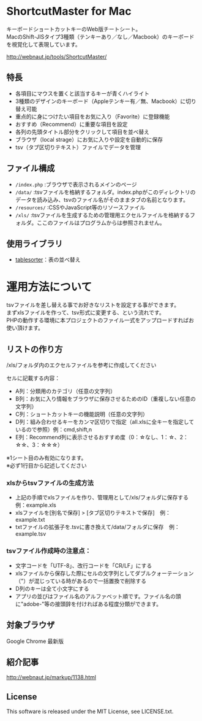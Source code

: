 # ShortcutMaster for Mac
キーボードショートカットキーのWeb版チートシート。  
MacのShift-JISタイプ3種類（テンキーあり／なし／Macbook）のキーボードを視覚化して表現しています。

http://webnaut.jp/tools/ShortcutMaster/

## 特長
- 各項目にマウスを置くと該当するキーが青くハイライト
- 3種類のデザインのキーボード（Appleテンキー有／無、Macbook）に切り替え可能
- 重点的に身につけたい項目をお気に入り（Favorite）に登録機能
- おすすめ（Recommend）に重要な項目を設定
- 各列の先頭タイトル部分をクリックして項目を並べ替え
- ブラウザ（local strage）にお気に入りや設定を自動的に保存
- tsv（タブ区切りテキスト）ファイルでデータを管理

## ファイル構成
- ```/index.php```   :ブラウザで表示されるメインのページ
- ```/data/```       :tsvファイルを格納するフォルダ。index.phpがこのディレクトリのデータを読み込み、tsvのファイル名がそのままタブの名前となります。
- ```/resources/```  :CSSやJavaScript等のリソースファイル
- ```/xls/```        :tsvファイルを生成するための管理用エクセルファイルを格納するフォルダ。ここのファイルはプログラムからは参照されません。

## 使用ライブラリ
- [tablesorter](http://mottie.github.io/tablesorter/docs/)：表の並べ替え


# 運用方法について
tsvファイルを差し替える事でお好きなリストを設定する事ができます。  
まずxlsファイルを作って、tsv形式に変更する、という流れです。  
PHPの動作する環境に本プロジェクトのファイル一式をアップロードすればお使い頂けます。  

## リストの作り方
/xls/フォルダ内のエクセルファイルを参考に作成してください

セルに記載する内容：
- A列：分類用のカテゴリ（任意の文字列）
- B列：お気に入り情報をブラウザに保存させるためのID（重複しない任意の文字列）
- C列：ショートカットキーの機能説明（任意の文字列）
- D列：組み合わせるキーをカンマ区切りで指定（all.xlsに全キーを指定しているので参照）例：cmd,shift,n
- E列：Recommend列に表示させるおすすめ度（0：☆なし、1：☆、2：☆☆、3：☆☆☆）

※1シート目のみ有効になります。  
※必ず1行目から記述してください

### xlsからtsvファイルの生成方法
- 上記の手順でxlsファイルを作り、管理用として/xls/フォルダに保存する　例：example.xls
- xlsファイルを[別名で保存] > [タブ区切りテキストで保存]　例：example.txt
- txtファイルの拡張子を.tsvに書き換えて/data/フォルダに保存　例：example.tsv

### tsvファイル作成時の注意点：
- 文字コードを「UTF-8」、改行コードを「CR/LF」にする
- xlsファイルから保存した際にセルの文字列としてダブルクォーテーション（"）が混じっている時があるので一括置換で削除する
- D列のキーは全て小文字にする
- アプリの並びはファイル名のアルファベット順です。ファイル名の頭に"adobe-"等の接頭辞を付ければある程度分類ができます。

## 対象ブラウザ
Google Chrome 最新版

## 紹介記事
http://webnaut.jp/markup/1138.html

## License
This software is released under the MIT License, see LICENSE.txt.